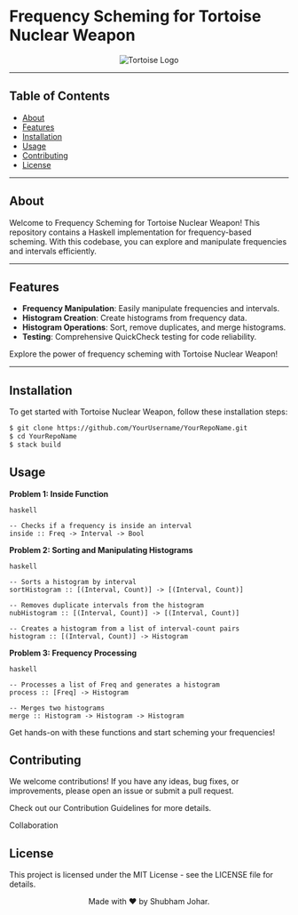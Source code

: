 # Frequency Scheming for Tortoise Nuclear Weapon

<div align="center">
  <img src="https://github.com/YourUsername/YourRepoName/raw/main/assets/tortoise-logo.png" alt="Tortoise Logo">
</div>

---

## Table of Contents

- [About](#about)
- [Features](#features)
- [Installation](#installation)
- [Usage](#usage)
- [Contributing](#contributing)
- [License](#license)

---

## About

Welcome to Frequency Scheming for Tortoise Nuclear Weapon! This repository contains a Haskell implementation for frequency-based scheming. With this codebase, you can explore and manipulate frequencies and intervals efficiently.

---

## Features

- **Frequency Manipulation**: Easily manipulate frequencies and intervals.
- **Histogram Creation**: Create histograms from frequency data.
- **Histogram Operations**: Sort, remove duplicates, and merge histograms.
- **Testing**: Comprehensive QuickCheck testing for code reliability.

Explore the power of frequency scheming with Tortoise Nuclear Weapon!

---

## Installation

To get started with Tortoise Nuclear Weapon, follow these installation steps:

```bash
$ git clone https://github.com/YourUsername/YourRepoName.git
$ cd YourRepoName
$ stack build
```

## Usage

**Problem 1: Inside Function**

```
haskell

-- Checks if a frequency is inside an interval
inside :: Freq -> Interval -> Bool
```

**Problem 2: Sorting and Manipulating Histograms**

```
haskell

-- Sorts a histogram by interval
sortHistogram :: [(Interval, Count)] -> [(Interval, Count)]

-- Removes duplicate intervals from the histogram
nubHistogram :: [(Interval, Count)] -> [(Interval, Count)]

-- Creates a histogram from a list of interval-count pairs
histogram :: [(Interval, Count)] -> Histogram
```

**Problem 3: Frequency Processing**

```
haskell

-- Processes a list of Freq and generates a histogram
process :: [Freq] -> Histogram

-- Merges two histograms
merge :: Histogram -> Histogram -> Histogram
```

Get hands-on with these functions and start scheming your frequencies!

## Contributing

We welcome contributions! If you have any ideas, bug fixes, or improvements, please open an issue or submit a pull request.

Check out our Contribution Guidelines for more details.

Collaboration

## License

This project is licensed under the MIT License - see the LICENSE file for details.
<div align="center">
  Made with ❤️ by Shubham Johar.
</div>
